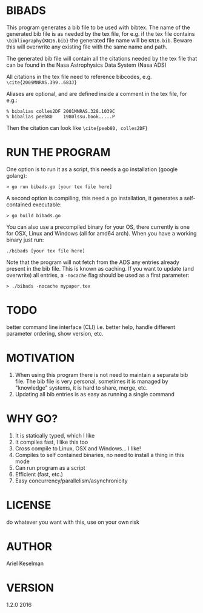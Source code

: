 # BIBADS
This program generates a bib file to be used with bibtex. The name of the generated bib file is as needed by the tex file, for e.g. if the tex file contains `\bibliography{KN16.bib}` the
generated file name will be `KN16.bib`. Beware this will overwrite any existing file with the same name and path.

The generated bib file will contain all the citations needed by the tex file that can be found in the Nasa Astrophysics Data System (Nasa ADS)

All citations in the tex file need to reference bibcodes, e.g. `\cite{2009MNRAS.399..683J}`

Aliases are optional, and are defined inside a comment in the tex file, for e.g.:

```
% bibalias colles2DF 2001MNRAS.328.1039C
% bibalias peeb80    1980lssu.book.....P
```

Then the citation can look like `\cite{peeb80, colles2DF}`

# RUN THE PROGRAM

One option is to run it as a script, this needs a go installation (google golang):

```
> go run bibads.go [your tex file here]
```

A second option is compiling, this need a go installation, it generates a self-contained executable:

```
> go build bibads.go
```

You can also use a precompiled binary for your OS, there currently is one for OSX, Linux and Windows (all for amd64 arch). When you have a working binary just run:

```
./bibads [your tex file here]
```

Note that the program will not fetch from the ADS any entries already present in the bib file. This is known as caching. If you want to update (and overwrite) all entries, a `-nocache` flag should be used as a first parameter:

```
> ./bibads -nocache mypaper.tex
```

# TODO
better command line interface (CLI) i.e. better help, handle different parameter ordering, show version, etc.

# MOTIVATION
1. When using this program there is not need to maintain a separate bib file. The bib file is very personal, sometimes it is managed by "knowledge" systems, it is hard to share, merge, etc.
2. Updating all bib entries is as easy as running a single command

# WHY GO?
1. It is statically typed, which I like
2. It compiles fast, I like this too
3. Cross compile to Linux, OSX and Windows... I like!
4. Compiles to self contained binaries, no need to install a thing in this mode
5. Can run program as a script
6. Efficient (fast, etc.)
7. Easy concurrency/parallelism/asynchronicity

# LICENSE
do whatever you want with this, use on your own risk

# AUTHOR
Ariel Keselman

# VERSION
1.2.0 2016

